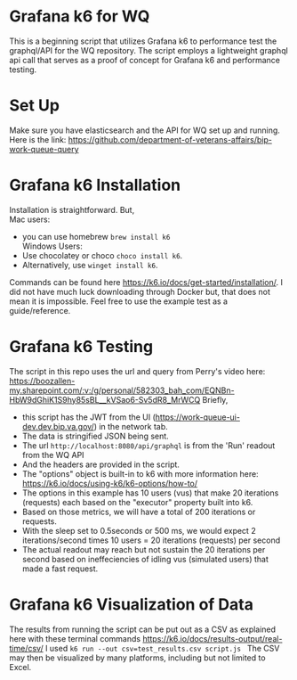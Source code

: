 # Grafana k6 for WQ

This is a beginning script that utilizes Grafana k6 to performance test the graphql/API for the WQ repository. 
The script employs a lightweight graphql api call that serves as a proof of concept for Grafana k6 and performance testing.

# Set Up
Make sure you have elasticsearch and the API for WQ set up and running. Here is the link: https://github.com/department-of-veterans-affairs/bip-work-queue-query

# Grafana k6 Installation
Installation is straightforward. But, </br>
Mac users: </br>
 * you can use homebrew `brew install k6`  </br>
Windows Users: </br>
 * Use chocolatey or choco `choco install k6`. </br>
 * Alternatively, use `winget install k6`.

Commands can be found here https://k6.io/docs/get-started/installation/.
I did not have much luck downloading through Docker but, that does not mean it is impossible. Feel free to use the example test as a guide/reference.

# Grafana k6 Testing
The script in this repo uses the url and query from Perry's video here: https://boozallen-my.sharepoint.com/:v:/g/personal/582303_bah_com/EQNBn-HbW9dGhiK1S9hy85sBL__kVSao6-Sv5dR8_MrWCQ
Briefly, 
* this script has the JWT from the UI (https://work-queue-ui-dev.dev.bip.va.gov/) in the network tab.
* The data is stringified JSON being sent.
* The url `http://localhost:8080/api/graphql` is from the 'Run' readout from the WQ API 
* And the headers are provided in the script.
* The "options" object is built-in to k6 with more information here: https://k6.io/docs/using-k6/k6-options/how-to/
* The options in this example has 10 users (vus) that make 20 iterations (requests) each based on the "executor" property built into k6.
* Based on those metrics, we will have a total of 200 iterations or requests. 
* With the sleep set to 0.5seconds or 500 ms, we would expect 2 iterations/second times 10 users = 20 iterations (requests) per second
* The actual readout may reach but not sustain the 20 iterations per second based on ineffeciencies of idling vus (simulated users) that made a fast request.

# Grafana k6 Visualization of Data
The results from running the script can be put out as a CSV as explained here with these terminal commands https://k6.io/docs/results-output/real-time/csv/
I used `k6 run --out csv=test_results.csv script.js `
The CSV may then be visualized by many platforms, including but not limited to Excel. 

